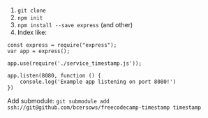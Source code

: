 1. `git clone`
1. `npm init`
1. `npm install --save express` (and other)
1. Index like:

```
const express = require("express");
var app = express();

app.use(require('./service_timestamp.js'));

app.listen(8080, function () {
    console.log('Example app listening on port 8080!')
})
```

Add submodule: `git submodule add ssh://git@github.com/bcersows/freecodecamp-timestamp timestamp`